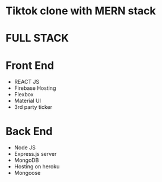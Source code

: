 # Tiktok clone with MERN stack

# FULL STACK

# Front End

- REACT JS
- Firebase Hosting
- Flexbox
- Material UI
- 3rd party ticker

# Back End

- Node JS
- Express.js server
- MongoDB
- Hosting on heroku
- Mongoose
